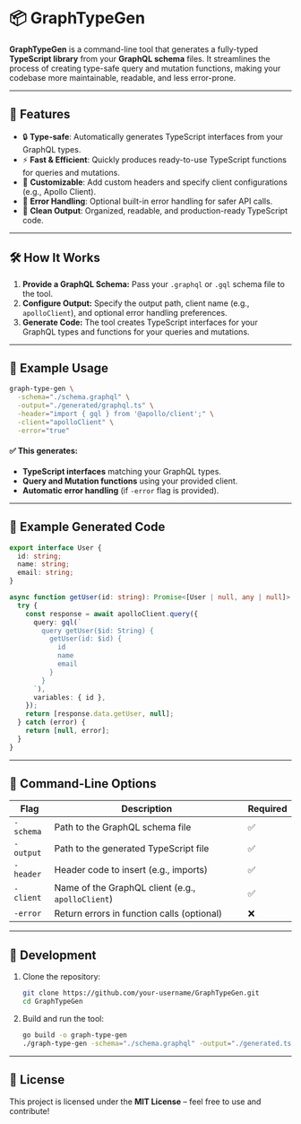 # 📦 GraphTypeGen

**GraphTypeGen** is a command-line tool that generates a fully-typed **TypeScript library** from your **GraphQL schema** files. It streamlines the process of creating type-safe query and mutation functions, making your codebase more maintainable, readable, and less error-prone.

---

## 🚀 Features

- 🔒 **Type-safe**: Automatically generates TypeScript interfaces from your GraphQL types.  
- ⚡ **Fast & Efficient**: Quickly produces ready-to-use TypeScript functions for queries and mutations.  
- 🧩 **Customizable**: Add custom headers and specify client configurations (e.g., Apollo Client).  
- 🚀 **Error Handling**: Optional built-in error handling for safer API calls.  
- 📝 **Clean Output**: Organized, readable, and production-ready TypeScript code.  

---

## 🛠️ How It Works

1. **Provide a GraphQL Schema:** Pass your `.graphql` or `.gql` schema file to the tool.  
2. **Configure Output:** Specify the output path, client name (e.g., `apolloClient`), and optional error handling preferences.  
3. **Generate Code:** The tool creates TypeScript interfaces for your GraphQL types and functions for your queries and mutations.  

---

## 📝 Example Usage

```bash
graph-type-gen \
  -schema="./schema.graphql" \
  -output="./generated/graphql.ts" \
  -header="import { gql } from '@apollo/client';" \
  -client="apolloClient" \
  -error="true"
```

#### ✅ This generates:
- **TypeScript interfaces** matching your GraphQL types.  
- **Query and Mutation functions** using your provided client.  
- **Automatic error handling** (if `-error` flag is provided).  

---

## 📂 Example Generated Code

```typescript
export interface User {
  id: string;
  name: string;
  email: string;
}

async function getUser(id: string): Promise<[User | null, any | null]> {
  try {
    const response = await apolloClient.query({
      query: gql(`
        query getUser($id: String) {
          getUser(id: $id) {
            id
            name
            email
          }
        }
      `),
      variables: { id },
    });
    return [response.data.getUser, null];
  } catch (error) {
    return [null, error];
  }
}
```

---

## 🧷 Command-Line Options

| Flag         | Description                                       | Required |
|--------------|---------------------------------------------------|----------|
| `-schema`    | Path to the GraphQL schema file                   | ✅       |
| `-output`    | Path to the generated TypeScript file             | ✅       |
| `-header`    | Header code to insert (e.g., imports)             | ✅       |
| `-client`    | Name of the GraphQL client (e.g., `apolloClient`) | ✅       |
| `-error`     | Return errors in function calls (optional)        | ❌       |

---

## 🧪 Development

1. Clone the repository:  
   ```bash
   git clone https://github.com/your-username/GraphTypeGen.git
   cd GraphTypeGen
   ```

2. Build and run the tool:  
   ```bash
   go build -o graph-type-gen
   ./graph-type-gen -schema="./schema.graphql" -output="./generated.ts" -header="import { gql } from '@apollo/client';" -client="apolloClient"
   ```

---

## 📄 License

This project is licensed under the **MIT License** – feel free to use and contribute!  

